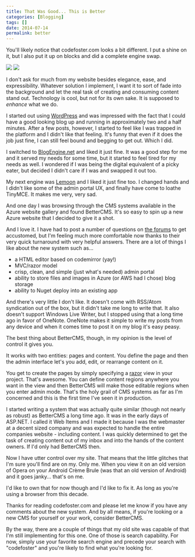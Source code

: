 ```yaml
---
title: That Was Good... This is Better
categories: [Blogging]
tags: []
date: 2014-07-14
permalink: better
---
```


You&#39;ll likely notice that codefoster.com looks a bit different. I put a shine on it, but I also put it up on blocks and did a complete engine swap.
<!-- xmore -->

![](/files/better_01.png)
![](/files/better_02.png)

I don&#39;t ask for much from my website besides elegance, ease, and expressibility. Whatever solution I implement, I want it to sort of fade into the background and let the real task of creating and consuming content stand out. Technology is cool, but not for its own sake. It is supposed to _enhance_ what we do.

I started out using [WordPress](http://wordpress.org) and was impressed with the fact that I could have a good looking blog up and running in approximately two and a half minutes. After a few posts, however, I started to feel like I was trapped in the platform and I didn&#39;t like that feeling. It&#39;s funny that even if it does the job just fine, I can still feel bound and begging to get out. Which I did.

I switched to [BlogEngine.net](http://dotnetblogengine.net/) and liked it just fine. It was a good step for me and it served my needs for some time, but it started to feel tired for my needs as well. I wondered if I was being the digital equivalent of a picky eater, but decided I didn&#39;t care if I was and swapped it out too.

My next engine was [Lemoon](http://lemoon.com) and I liked it just fine too. I changed hands and I didn&#39;t like some of the admin portal UX, and finally have come to loathe TinyMCE. It makes me very, very sad.

And one day I was browsing through the CMS systems available in the Azure website gallery and found BetterCMS. It&#39;s so easy to spin up a new Azure website that I decided to give it a shot.

And I love it. I have had to post a number of questions on [the forums](http://bettercms.com/support) to get accustomed, but I&#39;m feeling much more comfortable now thanks to their very quick turnaround with very helpful answers. There are a lot of things I like about the new system such as...

*   a HTML editor based on codemirror (yay!)
*   MVC/razor model
*   crisp, clean, and simple (just what&#39;s needed) admin portal
*   ability to store files and images in Azure (or AWS had I chose) blog storage
*   ability to Nuget deploy into an existing app

And there&#39;s very little I don&#39;t like. It doesn&#39;t come with RSS/Atom syndication out of the box, but it didn&#39;t take me long to write that. It also doesn&#39;t support Windows Live Writer, but I stopped using that a long time ago in favor of OneNote. OneNote makes it simple to write my posts from any device and when it comes time to post it on my blog it&#39;s easy peasy.

The best thing about BetterCMS, though, in my opinion is the level of control it gives you.

It works with two entities: pages and content. You define the page and then the admin interface let&#39;s you add, edit, or rearrange content on it.

You get to create the pages by simply specifying a [razor](http://weblogs.asp.net/scottgu/introducing-razor) view in your project. That&#39;s awesome. You can define content regions anywhere you want in the view and then BetterCMS will make those editable regions when you enter admin mode. That&#39;s the holy grail of CMS systems as far as I&#39;m concerned and this is the first time I&#39;ve seen it in production.

I started writing a system that was actually quite similar (though not nearly as robust) as BetterCMS a long time ago. It was in the early days of ASP.NET. I called it Web Items and I made it because I was the webmaster at a decent sized company and was expected to handle the entire companies website - including content. I was quickly determined to get the task of creating content out of my inbox and into the hands of the content owners. If I&#39;d only had BetterCMS then.

Now I have utter control over my site. That means that the little glitches that I&#39;m sure you&#39;ll find are on my. Only me. When you view it on an old version of Opera on your Android Cr&egrave;me Brule (was that an old version of Android) and it goes janky... that&#39;s on me.

I&#39;d like to own that for now though and I&#39;d like to fix it. As long as you&#39;re using a browser from this decade.

Thanks for reading codefoster.com and please let me know if you have any comments about the new system. And by all means, if you&#39;re looking or a new CMS for yourself or your work, consider BetterCMS.

By the way, there are a couple of things that my old site was capable of that I&#39;m still implementing for this one. One of those is search capability. For now, simply use your favorite search engine and precede your search with "codefoster" and you&#39;re likely to find what you&#39;re looking for.